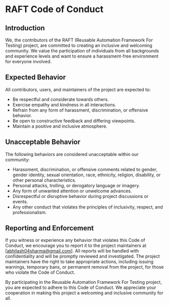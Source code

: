 # RAFT Code of Conduct

## Introduction
We, the contributors of the RAFT (Reusable Automation Framework For Testing) project, are committed to creating an inclusive and welcoming community. We value the participation of individuals from all backgrounds and experience levels and want to ensure a harassment-free environment for everyone involved.

## Expected Behavior
All contributors, users, and maintainers of the project are expected to:

- Be respectful and considerate towards others.
- Exercise empathy and kindness in all interactions.
- Refrain from any form of harassment, discrimination, or offensive behavior.
- Be open to constructive feedback and differing viewpoints.
- Maintain a positive and inclusive atmosphere.

## Unacceptable Behavior
The following behaviors are considered unacceptable within our community:

- Harassment, discrimination, or offensive comments related to gender, gender identity, sexual orientation, race, ethnicity, religion, disability, or other personal characteristics.
- Personal attacks, trolling, or derogatory language or imagery.
- Any form of unwanted attention or unwelcome advances.
- Disrespectful or disruptive behavior during project discussions or events.
- Any other conduct that violates the principles of inclusivity, respect, and professionalism.

## Reporting and Enforcement
If you witness or experience any behavior that violates this Code of Conduct, we encourage you to report it to the project maintainers at [abhilash04sharma@gmail.com]. All reports will be handled with confidentiality and will be promptly reviewed and investigated. The project maintainers have the right to take appropriate actions, including issuing warnings, temporary bans, or permanent removal from the project, for those who violate the Code of Conduct.

By participating in the Reusable Automation Framework For Testing project, you are expected to adhere to this Code of Conduct. We appreciate your cooperation in making this project a welcoming and inclusive community for all.
